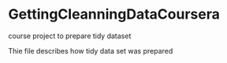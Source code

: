 # GettingCleanningDataCoursera
course project to prepare tidy dataset

Thie file describes how tidy data set was prepared 
